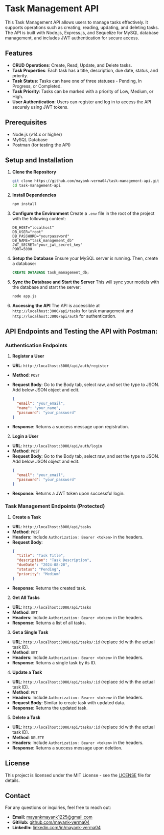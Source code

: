 # Task Management API

This Task Management API allows users to manage tasks effectively. It supports operations such as creating, reading, updating, and deleting tasks. The API is built with Node.js, Express.js, and Sequelize for MySQL database management, and includes JWT authentication for secure access.

## Features

- **CRUD Operations**: Create, Read, Update, and Delete tasks.
- **Task Properties**: Each task has a title, description, due date, status, and priority.
- **Task Status**: Tasks can have one of three statuses - Pending, In Progress, or Completed.
- **Task Priority**: Tasks can be marked with a priority of Low, Medium, or High.
- **User Authentication**: Users can register and log in to access the API securely using JWT tokens.

## Prerequisites

- Node.js (v14.x or higher)
- MySQL Database
- Postman (for testing the API)

## Setup and Installation

1. **Clone the Repository**

   ```bash
   git clone https://github.com/mayank-verma04/task-management-api.git
   cd task-management-api
   ```

2. **Install Dependencies**

   ```bash
   npm install
   ```

3. **Configure the Environment**
   Create a `.env` file in the root of the project with the following content:

   ```plaintext
   DB_HOST="localhost"
   DB_USER="root"
   DB_PASSWORD="yourpassword"
   DB_NAME="task_management_db"
   JWT_SECRET="your_jwt_secret_key"
   PORT=5000
   ```

4. **Setup the Database**
   Ensure your MySQL server is running. Then, create a database:

   ```sql
   CREATE DATABASE task_management_db;
   ```

5. **Sync the Database and Start the Server**
   This will sync your models with the database and start the server:

   ```bash
   node app.js
   ```

6. **Accessing the API**
   The API is accessible at `http://localhost:3000/api/tasks` for task management and `http://localhost:3000/api/auth` for authentication.

## API Endpoints and Testing the API with Postman:

### Authentication Endpoints

1. **Register a User**

- **URL**: `http://localhost:3000/api/auth/register`
- **Method**: `POST`
- **Request Body**: Go to the Body tab, select raw, and set the type to JSON. Add below JSON object and edit.

  ```json
  {
    "email": "your_email",
    "name": "your_name",
    "password": "your_password"
  }
  ```

- **Response**: Returns a success message upon registration.

2. **Login a User**

- **URL**: `http://localhost:3000/api/auth/login`
- **Method**: `POST`
- **Request Body**: Go to the Body tab, select raw, and set the type to JSON. Add below JSON object and edit.
  ```json
  {
    "email": "your_email",
    "password": "your_password"
  }
  ```
- **Response**: Returns a JWT token upon successful login.

### Task Management Endpoints (Protected)

1. **Create a Task**

- **URL**: `http://localhost:3000/api/tasks`
- **Method**: `POST`
- **Headers**: Include `Authorization: Bearer <token>` in the headers.
- **Request Body**:
  ```json
  {
    "title": "Task Title",
    "description": "Task Description",
    "dueDate": "2024-08-20",
    "status": "Pending",
    "priority": "Medium"
  }
  ```
- **Response**: Returns the created task.

2. **Get All Tasks**

- **URL**: `http://localhost:3000/api/tasks`
- **Method**: `GET`
- **Headers**: Include `Authorization: Bearer <token>` in the headers.
- **Response**: Returns a list of all tasks.

3. **Get a Single Task**

- **URL**: `http://localhost:3000/api/tasks/:id` (replace :id with the actual task ID).
- **Method**: `GET`
- **Headers**: Include `Authorization: Bearer <token>` in the headers.
- **Response**: Returns a single task by its ID.

4. **Update a Task**

- **URL**: `http://localhost:3000/api/tasks/:id` (replace :id with the actual task ID).
- **Method**: `PUT`
- **Headers**: Include `Authorization: Bearer <token>` in the headers.
- **Request Body**: Similar to create task with updated data.
- **Response**: Returns the updated task.

5. **Delete a Task**

- **URL**: `http://localhost:3000/api/tasks/:id` (replace :id with the actual task ID).
- **Method**: `DELETE`
- **Headers**: Include `Authorization: Bearer <token>` in the headers.
- **Response**: Returns a success message upon deletion.

## License

This project is licensed under the MIT License - see the [LICENSE](LICENSE) file for details.

## Contact

For any questions or inquiries, feel free to reach out:

- **Email:** [mayankmayank1225@gmail.com](mailto:mayankmayank1225@gmail.com)
- **GitHub:** [github.com/mayank-verma04](https://github.com/mayank-verma04)
- **LinkedIn:** [linkedin.com/in/mayank-verma04](https://www.linkedin.com/in/mayank-verma04/)
